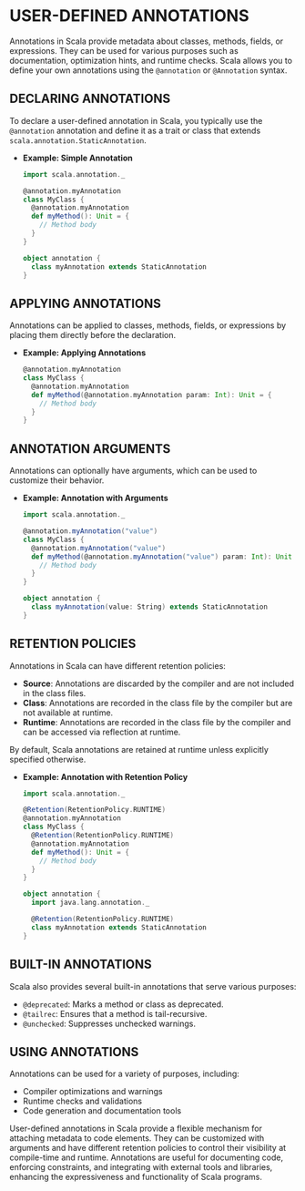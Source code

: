 # USER-DEFINED ANNOTATIONS

Annotations in Scala provide metadata about classes, methods, fields, or expressions. They can be used for various purposes such as documentation, optimization hints, and runtime checks. Scala allows you to define your own annotations using the `@annotation` or `@Annotation` syntax.

## DECLARING ANNOTATIONS

To declare a user-defined annotation in Scala, you typically use the `@annotation` annotation and define it as a trait or class that extends `scala.annotation.StaticAnnotation`.

- **Example: Simple Annotation**
  ```scala
  import scala.annotation._

  @annotation.myAnnotation
  class MyClass {
    @annotation.myAnnotation
    def myMethod(): Unit = {
      // Method body
    }
  }

  object annotation {
    class myAnnotation extends StaticAnnotation
  }
  ```

## APPLYING ANNOTATIONS

Annotations can be applied to classes, methods, fields, or expressions by placing them directly before the declaration.

- **Example: Applying Annotations**
  ```scala
  @annotation.myAnnotation
  class MyClass {
    @annotation.myAnnotation
    def myMethod(@annotation.myAnnotation param: Int): Unit = {
      // Method body
    }
  }
  ```

## ANNOTATION ARGUMENTS

Annotations can optionally have arguments, which can be used to customize their behavior.

- **Example: Annotation with Arguments**
  ```scala
  import scala.annotation._

  @annotation.myAnnotation("value")
  class MyClass {
    @annotation.myAnnotation("value")
    def myMethod(@annotation.myAnnotation("value") param: Int): Unit = {
      // Method body
    }
  }

  object annotation {
    class myAnnotation(value: String) extends StaticAnnotation
  }
  ```

## RETENTION POLICIES

Annotations in Scala can have different retention policies:
- **Source**: Annotations are discarded by the compiler and are not included in the class files.
- **Class**: Annotations are recorded in the class file by the compiler but are not available at runtime.
- **Runtime**: Annotations are recorded in the class file by the compiler and can be accessed via reflection at runtime.

By default, Scala annotations are retained at runtime unless explicitly specified otherwise.

- **Example: Annotation with Retention Policy**
  ```scala
  import scala.annotation._

  @Retention(RetentionPolicy.RUNTIME)
  @annotation.myAnnotation
  class MyClass {
    @Retention(RetentionPolicy.RUNTIME)
    @annotation.myAnnotation
    def myMethod(): Unit = {
      // Method body
    }
  }

  object annotation {
    import java.lang.annotation._

    @Retention(RetentionPolicy.RUNTIME)
    class myAnnotation extends StaticAnnotation
  }
  ```

## BUILT-IN ANNOTATIONS

Scala also provides several built-in annotations that serve various purposes:
- `@deprecated`: Marks a method or class as deprecated.
- `@tailrec`: Ensures that a method is tail-recursive.
- `@unchecked`: Suppresses unchecked warnings.

## USING ANNOTATIONS

Annotations can be used for a variety of purposes, including:
- Compiler optimizations and warnings
- Runtime checks and validations
- Code generation and documentation tools

User-defined annotations in Scala provide a flexible mechanism for attaching metadata to code elements. They can be customized with arguments and have different retention policies to control their visibility at compile-time and runtime. Annotations are useful for documenting code, enforcing constraints, and integrating with external tools and libraries, enhancing the expressiveness and functionality of Scala programs.
